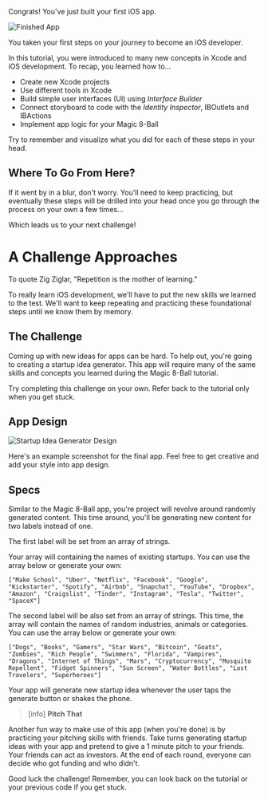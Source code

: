 Congrats! You've just built your first iOS app.

![Finished App](assets/finished_app_flow.png)

You taken your first steps on your journey to become an iOS developer.

In this tutorial, you were introduced to many new concepts in Xcode and iOS development. To recap, you learned how to...

- Create new Xcode projects
- Use different tools in Xcode
- Build simple user interfaces (UI) using _Interface Builder_
- Connect storyboard to code with the _Identity Inspector_, IBOutlets and IBActions
- Implement app logic for your Magic 8-Ball

Try to remember and visualize what you did for each of these steps in your head.

## Where To Go From Here?

If it went by in a blur, don't worry. You'll need to keep practicing, but eventually these steps will be drilled into your head once you go through the process on your own a few times...

Which leads us to your next challenge!

# A Challenge Approaches

To quote Zig Ziglar, "Repetition is the mother of learning."

To really learn iOS development, we'll have to put the new skills we learned to the test. We'll want to keep repeating and practicing these foundational steps until we know them by memory.

## The Challenge

Coming up with new ideas for apps can be hard. To help out, you're going to creating a startup idea generator. This app will require many of the same skills and concepts you learned during the Magic 8-Ball tutorial.

Try completing this challenge on your own. Refer back to the tutorial only when you get stuck.

## App Design

![Startup Idea Generator Design](assets/startup_generator_design.png)

Here's an example screenshot for the final app. Feel free to get creative and add your style into app design.

## Specs

Similar to the Magic 8-Ball app, you're project will revolve around randomly generated content. This time around, you'll be generating new content for two labels instead of one.

The first label will be set from an array of strings.

Your array will containing the names of existing startups. You can use the array below or generate your own:

```
["Make School", "Uber", "Netflix", "Facebook", "Google", "Kickstarter", "Spotify", "Airbnb", "Snapchat", "YouTube", "Dropbox", "Amazon", "Craigslist", "Tinder", "Instagram", "Tesla", "Twitter", "SpaceX"]
```

The second label will be also set from an array of strings. This time, the array will contain the names of random industries, animals or categories. You can use the array below or generate your own:

```
["Dogs", "Books", "Gamers", "Star Wars", "Bitcoin", "Goats", "Zombies", "Rich People", "Swimmers", "Florida", "Vampires", "Dragons", "Internet of Things", "Mars", "Cryptocurrency", "Mosquito Repellent", "Fidget Spinners", "Sun Screen", "Water Bottles", "Lost Travelers", "Superheroes"]
```

Your app will generate new startup idea whenever the user taps the generate button or shakes the phone.

> [info]
**Pitch That**
>
Another fun way to make use of this app (when you're done) is by practicing your pitching skills with friends. Take turns generating startup ideas with your app and pretend to give a 1 minute pitch to your friends. Your friends can act as investors. At the end of each round, everyone can decide who got funding and who didn't.

Good luck the challenge! Remember, you can look back on the tutorial or your previous code if you get stuck.
